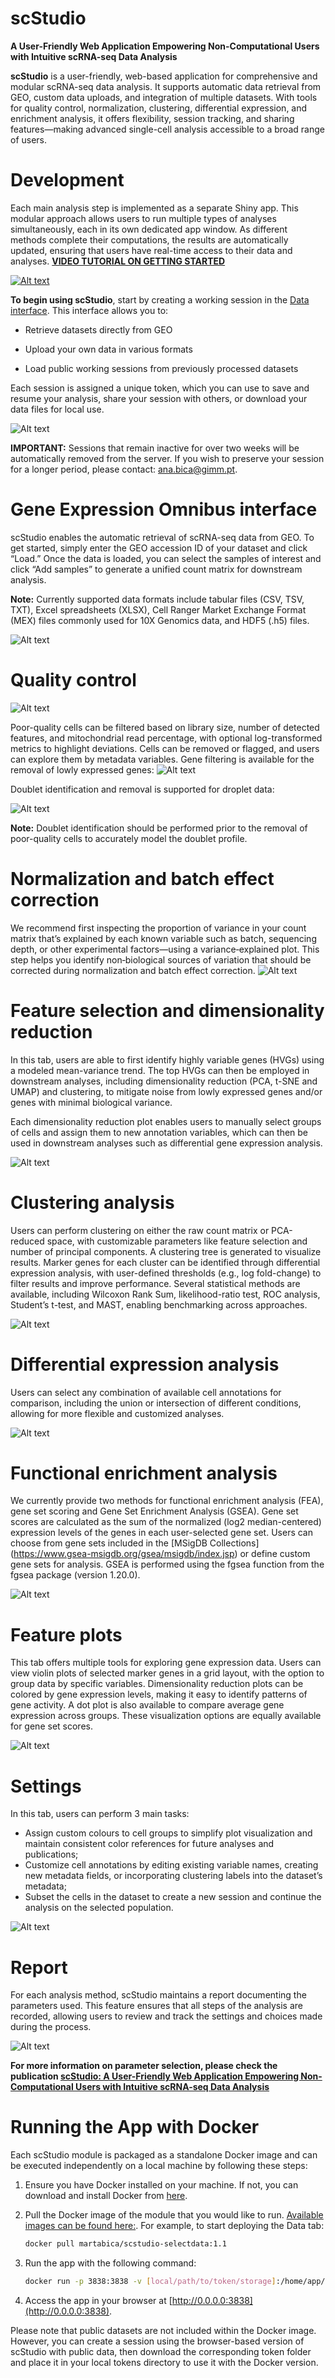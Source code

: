 # scStudio
**A User-Friendly Web Application Empowering Non-Computational Users with Intuitive scRNA-seq Data Analysis**

**scStudio** is a user-friendly, web-based application for comprehensive and modular scRNA-seq data analysis. It supports automatic data retrieval from GEO, custom data uploads, and integration of multiple datasets. With tools for quality control, normalization, clustering, differential expression, and enrichment analysis, it offers flexibility, session tracking, and sharing features—making advanced single-cell analysis accessible to a broad range of users.

# Development

Each main analysis step is implemented as a separate Shiny app. This modular approach allows users to run multiple types of analyses simultaneously, each in its own dedicated app window. As different methods complete their computations, the results are automatically updated, ensuring that users have real-time access to their data and analyses. **[VIDEO TUTORIAL ON GETTING STARTED](link)**

[![Alt text](images/Homepage.png)](https://compbio.imm.medicina.ulisboa.pt/app/scStudio)


**To begin using scStudio**, start by creating a working session in the [Data interface](https://compbio.imm.medicina.ulisboa.pt/app/scStudio_DATA). This interface allows you to:

- Retrieve datasets directly from GEO

- Upload your own data in various formats

- Load public working sessions from previously processed datasets

Each session is assigned a unique token, which you can use to save and resume your analysis, share your session with others, or download your data files for local use.

![Alt text](images/session-token.png)

**IMPORTANT:** Sessions that remain inactive for over two weeks will be automatically removed from the server. If you wish to preserve your session for a longer period, please contact: ana.bica@gimm.pt.

# Gene Expression Omnibus interface

scStudio enables the automatic retrieval of scRNA-seq data from GEO. To get started, simply enter the GEO accession ID of your dataset and click “Load.” Once the data is loaded, you can select the samples of interest and click “Add samples” to generate a unified count matrix for downstream analysis.

**Note:** Currently supported data formats include tabular files (CSV, TSV, TXT), Excel spreadsheets (XLSX), Cell Ranger Market Exchange Format (MEX) files commonly used for 10X Genomics data, and HDF5 (.h5) files.

![Alt text](images/GEO-upload.png)
   
# Quality control

![Alt text](images/QC.png)

Poor-quality cells can be filtered based on library size, number of detected features, and mitochondrial read percentage, with optional log-transformed metrics to highlight deviations. Cells can be removed or flagged, and users can explore them by metadata variables. Gene filtering is available for the removal of lowly expressed genes: 
![Alt text](images/gene-filtering.png)

Doublet identification and removal is supported for droplet data:

![Alt text](images/doublets.png)

**Note:** Doublet identification should be performed prior to the removal of poor-quality cells to accurately model the doublet profile. 

# Normalization and batch effect correction
 
We recommend first inspecting the proportion of variance in your count matrix that’s explained by each known variable such as batch, sequencing depth, or other experimental factors—using a variance‑explained plot. This step helps you identify non‑biological sources of variation that should be corrected during normalization and batch effect correction.
![Alt text](images/variance-explained.png)

# Feature selection and dimensionality reduction

In this tab, users are able to first identify highly variable genes (HVGs) using a modeled mean-variance trend. The top HVGs can then be employed in downstream analyses, including dimensionality reduction (PCA, t-SNE and UMAP) and clustering, to mitigate noise from lowly expressed genes and/or genes with minimal biological variance. 

Each dimensionality reduction plot enables users to manually select groups of cells and assign them to new annotation variables, which can then be used in downstream analyses such as differential gene expression analysis. 

![Alt text](images/tsne-cell-selection.png)


# Clustering analysis 

Users can perform clustering on either the raw count matrix or PCA-reduced space, with customizable parameters like feature selection and number of principal components. A clustering tree is generated to visualize results. Marker genes for each cluster can be identified through differential expression analysis, with user-defined thresholds (e.g., log fold-change) to filter results and improve performance. Several statistical methods are available, including Wilcoxon Rank Sum, likelihood-ratio test, ROC analysis, Student’s t-test, and MAST, enabling benchmarking across approaches. 

![Alt text](images/clustering.png)

# Differential expression analysis

Users can select any combination of available cell annotations for comparison, including the union or intersection of different conditions, allowing for more flexible and customized analyses.

![Alt text](images/dea.png)


# Functional enrichment analysis 

We currently provide two methods for functional enrichment analysis (FEA), gene set scoring and Gene Set Enrichment Analysis (GSEA). Gene set scores are calculated as the sum of the normalized (log2 median-centered) expression levels of the genes in each user-selected gene set. Users can choose from gene sets included in the [MSigDB Collections] (https://www.gsea-msigdb.org/gsea/msigdb/index.jsp) or define custom gene sets for analysis. GSEA is performed using the fgsea function from the fgsea package (version 1.20.0).

![Alt text](images/fea.png)


# Feature plots

This tab offers multiple tools for exploring gene expression data. Users can view violin plots of selected marker genes in a grid layout, with the option to group data by specific variables. Dimensionality reduction plots can be colored by gene expression levels, making it easy to identify patterns of gene activity. A dot plot is also available to compare average gene expression across groups. These visualization options are equally available for gene set scores.

![Alt text](images/feature-plots.png)

# Settings

In this tab, users can perform 3 main tasks: 
- Assign custom colours to cell groups to simplify plot visualization and maintain consistent color references for future analyses and publications;
- Customize cell annotations by editing existing variable names, creating new metadata fields, or incorporating clustering labels into the dataset’s metadata;
- Subset the cells in the dataset to create a new session and continue the analysis on the selected population.

![Alt text](images/colours.png)

# Report 

For each analysis method, scStudio maintains a report documenting the parameters used. This feature ensures that all steps of the analysis are recorded, allowing users to review and track the settings and choices made during the process.

![Alt text](images/report.png)


**For more information on parameter selection, please check the publication [scStudio: A User-Friendly Web Application Empowering Non-Computational Users with Intuitive scRNA-seq Data Analysis](bioRxiv)**

# Running the App with Docker

Each scStudio module is packaged as a standalone Docker image and can be executed independently on a local machine by following these steps:

1. Ensure you have Docker installed on your machine. If not, you can download and install Docker from [here](https://www.docker.com/get-started).

2. Pull the Docker image of the module that you would like to run. [Available images can be found here:](  https://hub.docker.com/repositories/martabica). For example, to start deploying the Data tab:  
   ```bash
   docker pull martabica/scstudio-selectdata:1.1
   ```

3. Run the app with the following command:
   ```bash
   docker run -p 3838:3838 -v [local/path/to/token/storage]:/home/app/tokens martabica/scstudio-selectdata:1.1
   ```
4. Access the app in your browser at [http://0.0.0.0:3838](http://0.0.0.0:3838).   

Please note that public datasets are not included within the Docker image. However, you can create a session using the browser-based version of scStudio with public data, then download the corresponding token folder and place it in your local tokens directory to use it with the Docker version.  











